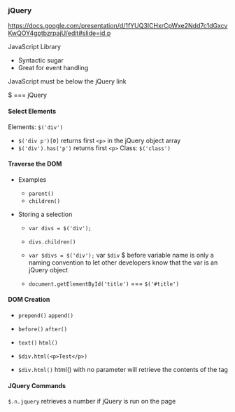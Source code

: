 ### jQuery
https://docs.google.com/presentation/d/1fYUQ3ICHxrCpWxe2Ndd7c1dGxcvKwQOY4gptbzrpajU/edit#slide=id.p

JavaScript Library

- Syntactic sugar
- Great for event handling


JavaScript must be below the jQuery link


$ === jQuery


#### Select Elements

Elements: `$('div')`
  - `$('div p')[0]` returns first `<p>` in the jQuery object array
  - `$('div').has('p')` returns first `<p>`
Class: `$('class')`


#### Traverse the DOM

- Examples
  - `parent()`
  - `children()`

- Storing a selection
  - `var divs = $('div');`
  - `divs.children()`
  - `var $divs = $('div');` var `$div` $ before variable name is only a naming convention to let other developers know that the var is an jQuery object

  - `document.getElementById('title')` === `$('#title')`

#### DOM Creation

  - `prepend()` `append()`
  - `before()` `after()`
  - `text()` `html()`

  - `$div.html(<p>Test</p>)`
  - `$div.html()` html() with no parameter will retrieve the contents of the tag

#### JQuery Commands
`$.n.jquery` retrieves a number if jQuery is run on the page
